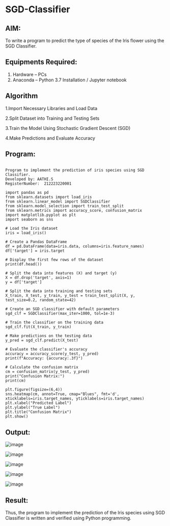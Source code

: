 # SGD-Classifier
## AIM:
To write a program to predict the type of species of the Iris flower using the SGD Classifier.

## Equipments Required:
1. Hardware – PCs
2. Anaconda – Python 3.7 Installation / Jupyter notebook

## Algorithm
1.Import Necessary Libraries and Load Data

2.Split Dataset into Training and Testing Sets

3.Train the Model Using Stochastic Gradient Descent (SGD)

4.Make Predictions and Evaluate Accuracy


## Program:

```

Program to implement the prediction of iris species using SGD Classifier.
Developed by: AATHI.S
RegisterNumber:  212223220001

import pandas as pd
from sklearn.datasets import load_iris
from sklearn.linear_model import SGDClassifier
from sklearn.model_selection import train_test_split
from sklearn.metrics import accuracy_score, confusion_matrix
import matplotlib.pyplot as plt
import seaborn as sns

# Load the Iris dataset
iris = load_iris()

# Create a Pandas DataFrame
df = pd.DataFrame(data=iris.data, columns=iris.feature_names)
df['target'] = iris.target

# Display the first few rows of the dataset
print(df.head())

# Split the data into features (X) and target (y)
X = df.drop('target', axis=1)
y = df['target']

# Split the data into training and testing sets
X_train, X_test, y_train, y_test = train_test_split(X, y, test_size=0.2, random_state=42)

# Create an SGD classifier with default parameters
sgd_clf = SGDClassifier(max_iter=1000, tol=1e-3)

# Train the classifier on the training data
sgd_clf.fit(X_train, y_train)

# Make predictions on the testing data
y_pred = sgd_clf.predict(X_test)

# Evaluate the classifier's accuracy
accuracy = accuracy_score(y_test, y_pred)
print(f"Accuracy: {accuracy:.3f}")

# Calculate the confusion matrix
cm = confusion_matrix(y_test, y_pred)
print("Confusion Matrix:")
print(cm)

plt.figure(figsize=(6,4))
sns.heatmap(cm, annot=True, cmap="Blues", fmt='d', xticklabels=iris.target_names, yticklabels=iris.target_names)
plt.xlabel("Predicted Label")
plt.ylabel("True Label")
plt.title("Confusion Matrix")
plt.show()

```
## Output:

![image](https://github.com/user-attachments/assets/40fa9158-e227-460b-a8cb-24b6888d284b)

![image](https://github.com/user-attachments/assets/a862cdb7-58fe-4f3c-86cb-9284559715e0)

![image](https://github.com/user-attachments/assets/e6529585-3244-4255-a2cf-8dec45a02cc8)

![image](https://github.com/user-attachments/assets/3c0567b7-dc50-48e2-b42b-36215839d63f)

![image](https://github.com/user-attachments/assets/27b76a7c-2f6a-4bbb-9f04-091d4f6bc886)



## Result:
Thus, the program to implement the prediction of the Iris species using SGD Classifier is written and verified using Python programming.

